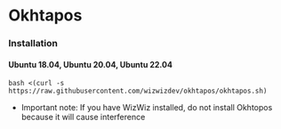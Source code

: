 # Okhtapos

### Installation 

#### Ubuntu 18.04, Ubuntu 20.04, Ubuntu 22.04

```
bash <(curl -s https://raw.githubusercontent.com/wizwizdev/okhtapos/okhtapos.sh)
```

- Important note: If you have WizWiz installed, do not install Okhtopos because it will cause interference
